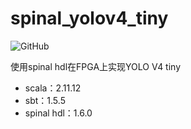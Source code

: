 # spinal_yolov4_tiny
![GitHub](https://img.shields.io/github/license/liuwei9/spinal_yolov4_tiny)

使用spinal hdl在FPGA上实现YOLO V4 tiny
+ scala：2.11.12
+ sbt：1.5.5
+ spinal hdl：1.6.0

